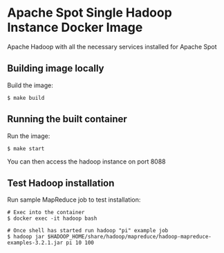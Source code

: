 # Apache Spot Single Hadoop Instance Docker Image
Apache Hadoop with all the necessary services installed for Apache Spot

## Building image locally
Build the image:
```
$ make build
```
## Running the built container
Run the image:
```   
$ make start
```
You can then access the hadoop instance on port 8088

## Test Hadoop installation
Run sample MapReduce job to test installation:
```
# Exec into the container
$ docker exec -it hadoop bash

# Once shell has started run hadoop "pi" example job
$ hadoop jar $HADOOP_HOME/share/hadoop/mapreduce/hadoop-mapreduce-examples-3.2.1.jar pi 10 100
```
